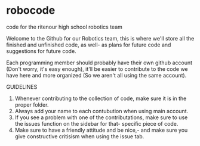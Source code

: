 # robocode
code for the ritenour high school robotics team

Welcome to the Github for our Robotics team, this is where we'll store all the finished and unfinished code, as well-
as plans for future code and suggestions for future code.

Each programming member should probably have their own github account (Don't worry, it's easy enough), 
it'll be easier to contribute to the code we have here and more organized (So we aren't all using the same account).

GUIDELINES
1. Whenever contributing to the collection of code, make sure it is in the proper folder.
2. Always add your name to each contubution when using main account.
3. If you see a problem with one of the contributations, make sure to use the issues function on the sidebar for that-
specific piece of code.
4. Make sure to have a friendly attitude and be nice,- 
and make sure you give constructive critisism when using the issue tab.
